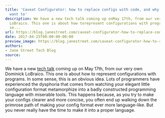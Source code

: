 ```yaml
---
title: 'Caveat Configurator: how to replace configs with code, and why you might not
  want to'
description: We have a new tech talk coming up onMay 17th, from our very own Dominick
  LoBraico. This one is about how torepresent configurations with programs. In some
  se...
url: https://blog.janestreet.com/caveat-configurator-how-to-replace-configs-with-code-and-why-you-might-not-want-to/
date: 2017-04-25T00:00:00-00:00
preview_image: https://blog.janestreet.com/caveat-configurator-how-to-replace-configs-with-code-and-why-you-might-not-want-to/dominick-talk.jpg
authors:
- Jane Street Tech Blog
source:
---
```


<p>We have a new <a href="https://www.janestreet.com/tech-talks/">tech talk</a> coming up on
May 17th, from our very own Dominick LoBraico. This one is about how to
represent configurations with programs. In some sense, this is an obvious idea.
Lots of programmers have experienced the dysphoria that comes from watching your
elegant little configuration format metamorphize into a badly constructed
programming language with miserable tools. This happens because, as you try to
make your configs clearer and more concise, you often end up walking down the
primrose path of making your config format ever more language-like. But you
never really have the time to make it into a proper language.</p>


